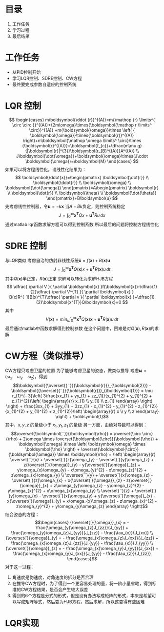 # 目录
1. 工作任务
2. 学习过程
3. 最后结果

# 工作任务
- 从PID控制开始
- 学习LQR控制、SDRE控制、CW方程
- 最终要完成参数自适应的控制系统

# LQR 控制
$$
\begin{cases}
m\boldsymbol{\ddot {r}}^{(A)}=m{\mathop {r} \limits^{ \circ \circ }}^{(A)}+{2m\omega}\times{\boldsymbol{\mathop r \limits^ \circ}}^{(A)} +m{\boldsymbol{\omega}}\times \left( { \boldsymbol{\omega}}\times{\boldsymbol{r}}^{(A)} \right)+m\boldsymbol{\mathop \omega \limits^ \circ}\times {\boldsymbol{r}^{(A)}}=\boldsymbol{f_{c}}+\dfrac{m\mu g}{|\boldsymbol{r}|^{3}}\boldsymbol{r_{B}^{(A)}}A^{(A)} \\
J\boldsymbol{\dot{\omega}}+\boldsymbol{\omega}\times(J\cdot \boldsymbol{\omega})=\boldsymbol{M}
\end{cases}
$$
如果可以将方程线性化，设线性化结果为：
$$
\boldsymbol{\ddot{x}}=\begin{pmatrix}
\boldsymbol{\dot{r}} \\
\boldsymbol{\ddot{r}} \\
\boldsymbol{\omega} \\
\boldsymbol{\dot{\omega}}
\end{pmatrix}=A\begin{pmatrix}
\boldsymbol{r} \\
\boldsymbol{\dot{r}} \\
\boldsymbol{\theta} \\
\boldsymbol{\dot{\theta}}
\end{pmatrix}+B\boldsymbol{u}
$$
先考虑线性控制器，令$\boldsymbol{u}=-k\boldsymbol{x}$
当$A-Bk$负定，则控制系统稳定
$$
J=\int _{0}^{\infty}\boldsymbol{x^{T}}Qx+\boldsymbol{u^T}Ru  \, dx 
$$
通过matlab lqr函数求解方程可以得到控制系数
所以最后的问题将控制方程线性化

# SDRE 控制
与LQR类似
考虑自治的仿射非线性系统$\boldsymbol{\dot{x}}=f(\boldsymbol{x})+B(\boldsymbol{x})\boldsymbol{u}$
$$
J=\int _{0}^{\infty}\boldsymbol{x^{T}}Q(\boldsymbol{x})x+\boldsymbol{u^T}R(\boldsymbol{x})u  \, dt 
$$
其中$Q(\boldsymbol{x})$半正定，$R(\boldsymbol{x})$正定
求解可以转化为求解HJB方程
$$
\dfrac{ \partial V }{ \partial \boldsymbol{x} }f(\boldsymbol{x})-\dfrac{1}{2}\dfrac{ \partial V^{T} }{ \partial \boldsymbol{x} } B(x)R^{-1}B(x)^{T}\dfrac{ \partial v }{ \partial \boldsymbol{x} }+\dfrac{1}{2}\boldsymbol{x^{T}}Q\boldsymbol{x}=0  
$$
其中
$$
V(\boldsymbol{x})=min_{u}\int _{0}^{\infty}\boldsymbol{x^{T}}Q(\boldsymbol{x})\boldsymbol{x}+\boldsymbol{u^{T}}R(\boldsymbol{x})u \, dt 
$$
最后通过matlab中函数求解得到控制参数
在这个问题中，困难是对$Q(\boldsymbol{x}),R(\boldsymbol{x})$的求解

# CW方程（类似推导）
CW方程只考虑卫星的位置
为了能够考虑卫星的姿态，做类似推导
考虑$\boldsymbol{\omega} = (\omega_{x}\quad\omega_{y}\quad\omega_{z})$，得到
$$\boldsymbol{{\overset{{¨}}{\boldsymbol{r}}}_{\boldsymbol{2}}} - \boldsymbol{{\overset{{¨}}{\boldsymbol{r}}}_{\boldsymbol{1}}} = \mu r_{1}^{- 3}\left( 3\frac{xx_{1} + yy_{1} + zz_{1}}{x_{1}^{2} + y_{1}^{2} + z_{1}^{2}}\left( \begin{array}{r}
x_{1} \\
y_{1} \\
z_{1}
\end{array} \right) \right) + \frac{3xx_{1} + 3yy_{1} + 3zz_{1} - x_{1}^{2} - y_{1}^{2} - z_{1}^{2}}{x_{1}^{2} + y_{1}^{2} + z_{1}^{2}}\left( \begin{array}{r}
x \\
y \\
z
\end{array} \right) + \boldsymbol{f}$$
其中，$x,y,z$ 的量级小于 $x_{1},y_{1},z_{1}$ 的量级
另一方面，由绝对导数可以得到：
$$\overset{\boldsymbol{¨}}{\boldsymbol{\rho}} = \overset{\circ \circ}{\rho} + 2\omega \times \overset{\boldsymbol{\circ}}{\boldsymbol{\rho}} + \boldsymbol{\omega} \times \left( \boldsymbol{\omega} \times \boldsymbol{\rho} \right) + \overset{\boldsymbol{\circ}}{\boldsymbol{\omega}} \times \boldsymbol{\rho} = \left( \begin{array}{r}
\overset{¨}{x} + \overset{˙}{z}\omega_{y} - \overset{˙}{y}\omega_{z} + z{\overset{˙}{\omega}}_{y} - y{\overset{˙}{\omega}}_{z} + y\omega_{x}\omega_{y} - x\omega_{y}^{2} - x\omega_{z}^{2} + z\omega_{x}\omega_{y} \\
\overset{¨}{y} + \overset{˙}{x}\omega_{z} - \overset{˙}{z}\omega_{x} + x{\overset{˙}{\omega}}_{z} - z{\overset{˙}{\omega}}_{x} + z\omega_{y}\omega_{z} - y\omega_{z}^{2} - y\omega_{x}^{2} + x\omega_{x}\omega_{y} \\
\overset{¨}{z} + \overset{˙}{y}\omega_{x} - \overset{˙}{x}\omega_{y} + y{\overset{˙}{\omega}}_{x} - x{\overset{˙}{\omega}}_{y} + x\omega_{x}\omega_{z} - z\omega_{x}^{2} - z\omega_{y}^{2} + y\omega_{y}\omega_{z}
\end{array} \right)$$
结合姿态的方程：
$$\begin{cases}
{\overset{˙}{\omega}}_{x} = - \frac{\omega_{y}\omega_{z}J_{zz}}{J_{yy}} + \frac{\omega_{y}\omega_{z}J_{yy}}{J_{zz}} - \frac{\tau_{x}}{J_{xx}} \\
{\overset{˙}{\omega}}_{y} = - \frac{\omega_{x}\omega_{z}J_{xx}}{J_{zz}} + \frac{\omega_{x}\omega_{z}J_{zz}}{J_{yy}} - \frac{\tau_{x}}{J_{yy}} \\
{\overset{˙}{\omega}}_{z} = - \frac{\omega_{x}\omega_{y}J_{yy}}{J_{xx}} + \frac{\omega_{x}\omega_{y}J_{xx}}{J_{yy}} - \frac{\tau_{z}}{J_{zz}}
\end{cases}$$
对于这一过程：
1. 角速度是伪速度，对角速度的拆分是否合理
2. 在推导CW方程时，为了得到一个更容易处理的量，将一阶小量省略，得到标准的CW方程结果，是否会产生较大误差
3. 得到的6个方程是分式的形式，但是没有办法写成矩阵的形式，本来是希望可以写成矩阵等式，然后变为HJB方程，然后求解，所以这变得有些困难
# LQR实现